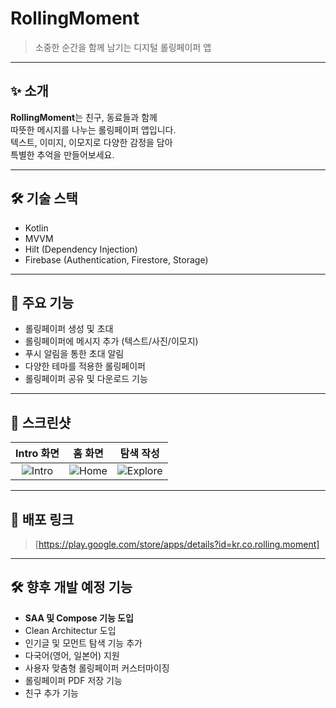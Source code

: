 # RollingMoment

> 소중한 순간을 함께 남기는 디지털 롤링페이퍼 앱

---

## ✨ 소개

**RollingMoment**는 친구, 동료들과 함께  
따뜻한 메시지를 나누는 롤링페이퍼 앱입니다.  
텍스트, 이미지, 이모지로 다양한 감정을 담아  
특별한 추억을 만들어보세요.

---

## 🛠️ 기술 스택

- Kotlin
- MVVM
- Hilt (Dependency Injection)
- Firebase (Authentication, Firestore, Storage)

---

## 📱 주요 기능

- 롤링페이퍼 생성 및 초대
- 롤링페이퍼에 메시지 추가 (텍스트/사진/이모지)
- 푸시 알림을 통한 초대 알림
- 다양한 테마를 적용한 롤링페이퍼
- 롤링페이퍼 공유 및 다운로드 기능

---

## 📸 스크린샷

| Intro 화면 | 홈 화면 | 탐색 작성 |
|:---:|:---:|:---:|
| ![Intro](https://github.com/user-attachments/assets/529d126c-7002-4c2e-af18-41480c341320) | ![Home](https://github.com/user-attachments/assets/57ce75ec-54f1-454c-bb99-8bbf1d6e3fee) | ![Explore](https://github.com/user-attachments/assets/e674a092-b524-4938-84f1-2650d57fbffd) |


---

## 🚀 배포 링크

> [https://play.google.com/store/apps/details?id=kr.co.rolling.moment]

---

## 🛠️ 향후 개발 예정 기능
- **SAA 및 Compose 기능 도입**
- Clean Architectur 도입
- 인기글 및 모먼트 탐색 기능 추가
- 다국어(영어, 일본어) 지원
- 사용자 맞춤형 롤링페이퍼 커스터마이징
- 롤링페이퍼 PDF 저장 기능
- 친구 추가 기능

